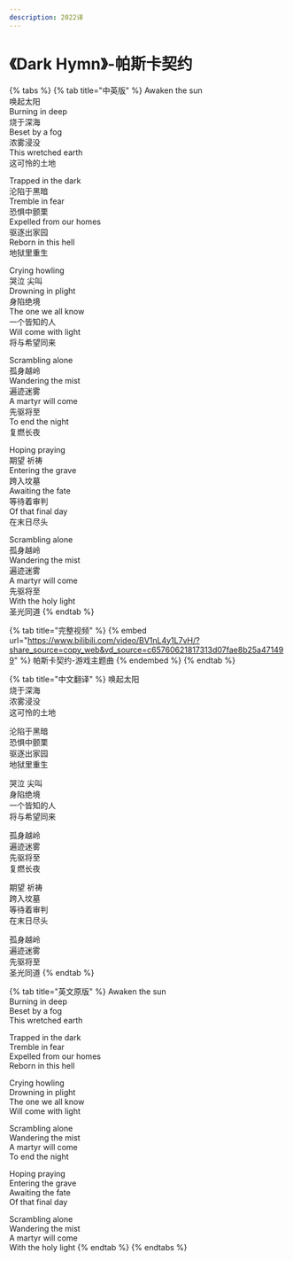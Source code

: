 ```yaml
---
description: 2022译
---
```


# 《Dark Hymn》-帕斯卡契约

{% tabs %}
{% tab title="中英版" %}
Awaken the sun \
唤起太阳 \
Burning in deep \
烧于深海 \
Beset by a fog \
浓雾浸没 \
This wretched earth \
这可怜的土地&#x20;

Trapped in the dark \
沦陷于黑暗 \
Tremble in fear \
恐惧中颤栗 \
Expelled from our homes \
驱逐出家园 \
Reborn in this hell \
地狱里重生&#x20;

Crying howling \
哭泣 尖叫 \
Drowning in plight \
身陷绝境 \
The one we all know \
一个皆知的人 \
Will come with light \
将与希望同来&#x20;

Scrambling alone \
孤身越岭 \
Wandering the mist \
遍迹迷雾 \
A martyr will come \
先驱将至 \
To end the night \
复燃长夜&#x20;

Hoping praying \
期望 祈祷 \
Entering the grave \
跨入坟墓 \
Awaiting the fate \
等待着审判 \
Of that final day \
在末日尽头&#x20;

Scrambling alone \
孤身越岭 \
Wandering the mist \
遍迹迷雾 \
A martyr will come \
先驱将至 \
With the holy light \
圣光同道
{% endtab %}

{% tab title="完整视频" %}
{% embed url="https://www.bilibili.com/video/BV1nL4y1L7vH/?share_source=copy_web&vd_source=c65760621817313d07fae8b25a471499" %}
帕斯卡契约-游戏主题曲
{% endembed %}
{% endtab %}

{% tab title="中文翻译" %}
唤起太阳 \
烧于深海 \
浓雾浸没 \
这可怜的土地&#x20;

沦陷于黑暗 \
恐惧中颤栗 \
驱逐出家园 \
地狱里重生&#x20;

哭泣 尖叫 \
身陷绝境 \
一个皆知的人 \
将与希望同来&#x20;

孤身越岭 \
遍迹迷雾 \
先驱将至 \
复燃长夜&#x20;

期望 祈祷 \
跨入坟墓 \
等待着审判 \
在末日尽头&#x20;

孤身越岭 \
遍迹迷雾 \
先驱将至 \
圣光同道
{% endtab %}

{% tab title="英文原版" %}
Awaken the sun \
Burning in deep \
Beset by a fog \
This wretched earth&#x20;

Trapped in the dark \
Tremble in fear \
Expelled from our homes \
Reborn in this hell&#x20;

Crying howling \
Drowning in plight \
The one we all know \
Will come with light&#x20;

Scrambling alone \
Wandering the mist \
A martyr will come \
To end the night&#x20;

Hoping praying \
Entering the grave \
Awaiting the fate \
Of that final day&#x20;

Scrambling alone \
Wandering the mist \
A martyr will come \
With the holy light
{% endtab %}
{% endtabs %}
